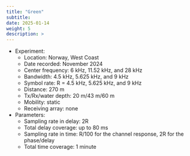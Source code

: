 ```yaml
---
title: "Green"
subtitle: 
date: 2025-01-14
weight: 5
description: >
---
```


* Experiment:
  * Location: Norway, West Coast
  * Date recorded: November 2024
  * Center frequency: 6 kHz, 11.52 kHz, and 28 kHz 
  * Bandwidth: 4.5 kHz, 5.625 kHz, and 9 kHz
  * Symbol rate: R = 4.5 kHz, 5.625 kHz, and 9 kHz
  * Distance: 270 m
  * Tx/Rx/water depth: 20 m/43 m/60 m
  * Mobility: static
  * Receiving array: none
* Parameters:
  * Sampling rate in delay: 2R
  * Total delay coverage: up to 80 ms
  * Sampling rate in time: R/100 for the channel response, 2R for the phase/delay
  * Total time coverage: 1 minute
